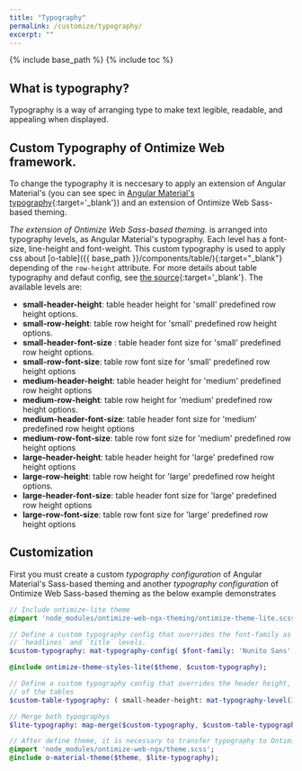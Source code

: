 ```yaml
---
title: "Typography"
permalink: /customize/typography/
excerpt: ""
---
```


{% include base_path %}
{% include toc %}

## What is typography?
Typography is a way of arranging type to make text legible, readable, and appealing when displayed.

## Custom Typography of Ontimize Web framework.

To change the typography it is neccesary to apply an extension of Angular Material's (you can see spec in [Angular Material's typography](https://v6.material.angular.io/guide/typography){:target='_blank'}) and an extension of Ontimize Web Sass-based theming. 

*The extension of Ontimize Web Sass-based theming.* is arranged into typography levels, as Angular Material's typography. Each level has a font-size, line-height and font-weight. This custom typography is used to apply css about [o-table]({{ base_path }}/components/table/){:target="_blank"} depending of the `row-height` attribute. For more details about table typography and defaut config, see [the source](https://github.com/OntimizeWeb/ontimize-web-ngx-theming/blob/master/src/styles/lite/typography/o-table-typography.scss){:target='_blank'}. The available levels are:
<ul>
  <li><strong>small-header-height</strong>: table header height for 'small' predefined row height options.</li>
  <li><strong>small-row-height</strong>: table row height for 'small' predefined row height options. </li>
  <li><strong>small-header-font-size</strong> : table header font size  for 'small' predefined row height options. </li>
  <li><strong>small-row-font-size</strong>:  table row font size for 'small' predefined row height options </li>

<li><strong>medium-header-height</strong>:  table header height for 'medium' predefined row height options</li>
<li><strong>medium-row-height</strong>: table row height for 'medium' predefined row height options.</li>
<li><strong>medium-header-font-size</strong>:  table header font size for 'medium' predefined row height options </li>
<li><strong>medium-row-font-size</strong>: table row font size for 'medium' predefined row height options</li>
<li><strong>large-header-height</strong>:  table header height  for 'large' predefined row height options</li>
<li><strong>large-row-height</strong>: table row height for 'large' predefined row height options.</li>
<li><strong>large-header-font-size</strong>: table header font size for 'large' predefined row height options</li>
<li><strong>large-row-font-size</strong>:  table row font size for 'large' predefined row height options </li>
</ul>

## Customization

First you must create a custom *typography configuration* of Angular Material's Sass-based theming and another *typography configuration* of Ontimize Web Sass-based theming as the below example demonstrates

```sass
// Include ontimize-lite theme
@import 'node_modules/ontimize-web-ngx-theming/ontimize-theme-lite.scss';

// Define a custom typography config that overrides the font-family as well as the
// `headlines` and `title` levels.
$custom-typography: mat-typography-config( $font-family: 'Nunito Sans', $headline: mat-typography-level(16px, 22px, 400), $title: mat-typography-level(14px, 22px, 500));

@include ontimize-theme-styles-lite($theme, $custom-typography);

// Define a custom typography config that overrides the header height, row height, header font size header and row
// of the tables
$custom-table-typography: ( small-header-height: mat-typography-level(30px, 32px, 400), small-row-height: mat-typography-level(24px, 26px, 400), small-header-font-size: mat-typography-level(12px, 12px, 400), small-row-font-size: mat-typography-level(11px, 11px, 400), medium-header-height: mat-typography-level(30px, 32px, 400), medium-row-height: mat-typography-level(26px, 28px, 400), medium-header-font-size: mat-typography-level(11px, 12px, 300), medium-row-font-size: mat-typography-level(11px, 11px, 400), large-header-height: mat-typography-level(30px, 32px, 400), large-row-height: mat-typography-level(26px, 28px, 400), large-header-font-size: mat-typography-level(11px, 12px, 300), large-row-font-size: mat-typography-level(11px, 11px, 400) );

// Merge both typographys
$lite-typography: map-merge($custom-typography, $custom-table-typography);

// After define theme, it is necessary to transfer typography to Ontimize Web framework and material components
@import 'node_modules/ontimize-web-ngx/theme.scss';
@include o-material-theme($theme, $lite-typography);

```
